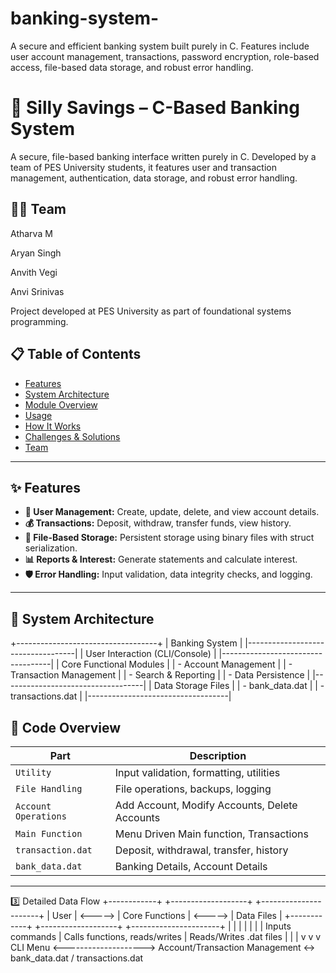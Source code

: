 # banking-system-
A secure and efficient banking system built purely in C. Features include user account management, transactions, password encryption, role-based access, file-based data storage, and robust error handling.
# 🏦 Silly Savings –  C-Based Banking System

A secure, file-based banking interface written purely in C. Developed by a team of PES University students, it features user and transaction management, authentication, data storage, and robust error handling.

## 👨‍💻 Team

Atharva M

Aryan Singh

Anvith Vegi

Anvi Srinivas

Project developed at PES University as part of foundational systems programming.


## 📋 Table of Contents

- [Features](#features)
- [System Architecture](#system-architecture)
- [Module Overview](#module-overview)
- [Usage](#usage)
- [How It Works](#how-it-works)
- [Challenges & Solutions](#challenges--solutions)
- [Team](#team)

---

## ✨ Features

- **👥 User Management:** Create, update, delete, and view account details.
- **💰 Transactions:** Deposit, withdraw, transfer funds, view history.
- **💾 File-Based Storage:** Persistent storage using binary files with struct serialization.
- **📊 Reports & Interest:** Generate statements and calculate interest.
- **🛡 Error Handling:** Input validation, data integrity checks, and logging.

---

## 🧩 System Architecture

+-----------------------------------+
|         Banking System            |
|-----------------------------------|
|   User Interaction (CLI/Console)  |
|-----------------------------------|
|   Core Functional Modules         |
|   - Account Management            |
|   - Transaction Management        |
|   - Search & Reporting            |
|   - Data Persistence              |
|-----------------------------------|
|   Data Storage Files              |
|   - bank_data.dat                 |
|   - transactions.dat              |
|-----------------------------------|
         


## 🧱 Code Overview 

| Part                  | Description                                   |
|-----------------------|-----------------------------------------------|
| `Utility`             | Input validation, formatting, utilities       |
| `File Handling`       | File operations, backups, logging             |
| `Account Operations`  | Add Account, Modify Accounts, Delete Accounts |
| `Main Function`       | Menu Driven Main function, Transactions       |
| `transaction.dat`     | Deposit, withdrawal, transfer, history        |
| `bank_data.dat`       | Banking Details, Account Details              |

---



3️⃣ Detailed Data Flow
+------------+          +-------------------+          +----------------------+
|   User     | <----->  |   Core Functions  | <----->  |   Data Files         |
+------------+          +-------------------+          +----------------------+
      |                         |                               |
      |                         |                               |
      | Inputs commands         | Calls functions, reads/writes | Reads/Writes .dat files
      |                         |                               |
      v                         v                               v
CLI Menu <--------------------> Account/Transaction Management <-> bank_data.dat / transactions.dat


